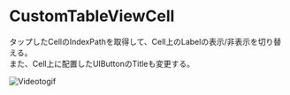 # CustomTableViewCell

タップしたCellのIndexPathを取得して、Cell上のLabelの表示/非表示を切り替える。<br>
また、Cell上に配置したUIButtonのTitleも変更する。

![Videotogif](https://user-images.githubusercontent.com/66754677/110623043-9c020400-81df-11eb-893e-799a70d69b0f.gif)
